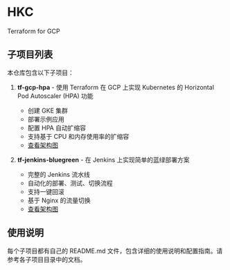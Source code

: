 # HKC
Terraform for GCP

## 子项目列表

本仓库包含以下子项目：

1. **tf-gcp-hpa** - 使用 Terraform 在 GCP 上实现 Kubernetes 的 Horizontal Pod Autoscaler (HPA) 功能
   - 创建 GKE 集群
   - 部署示例应用
   - 配置 HPA 自动扩缩容
   - 支持基于 CPU 和内存使用率的扩缩容
   - [查看架构图](./tf-gcp-hpa/README.md#架构图)

2. **tf-jenkins-bluegreen** - 在 Jenkins 上实现简单的蓝绿部署方案
   - 完整的 Jenkins 流水线
   - 自动化的部署、测试、切换流程
   - 支持一键回滚
   - 基于 Nginx 的流量切换
   - [查看架构图](./tf-jenkins-bluegreen/README.md#架构图)

## 使用说明

每个子项目都有自己的 README.md 文件，包含详细的使用说明和配置指南。请参考各子项目目录中的文档。
